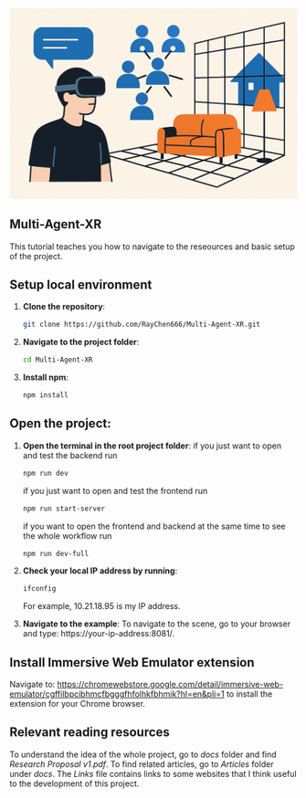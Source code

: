 <p align="center">
    <img src="./src/assets/images/project-title-image.png" />
</p>

## Multi-Agent-XR

This tutorial teaches you how to navigate to the reseources and basic setup of the project.

## Setup local environment

1. **Clone the repository**: 
    ```bash
    git clone https://github.com/RayChen666/Multi-Agent-XR.git
    ```
2. **Navigate to the project folder**:
    ```bash
    cd Multi-Agent-XR
    ```
3. **Install npm**:
    ```bash
    npm install
    ```

## Open the project:
1. **Open the terminal in the root project folder**:
    if you just want to open and test the backend run
    ```bash
    npm run dev
    ```
    if you just want to open and test the frontend run
    ```bash
    npm run start-server
    ```
    if you want to open the frontend and backend at the same time to see the whole workflow run
    ```bash
    npm run dev-full
    ```

2. **Check your local IP address by running**:
    ```bash
    ifconfig
    ```
    For example, 10.21.18.95 is my IP address. 

3. **Navigate to the example**:
    To navigate to the scene, go to your browser and type: https://your-ip-address:8081/.

## Install Immersive Web Emulator extension
Navigate to: https://chromewebstore.google.com/detail/immersive-web-emulator/cgffilbpcibhmcfbgggfhfolhkfbhmik?hl=en&pli=1 to install the extension for your Chrome browser.

## Relevant reading resources
To understand the idea of the whole project, go to *docs* folder and find *Research Proposal v1.pdf*. To find related articles, go to *Articles* folder under *docs*. The *Links* file contains links to some websites that I think useful to the development of this project.
